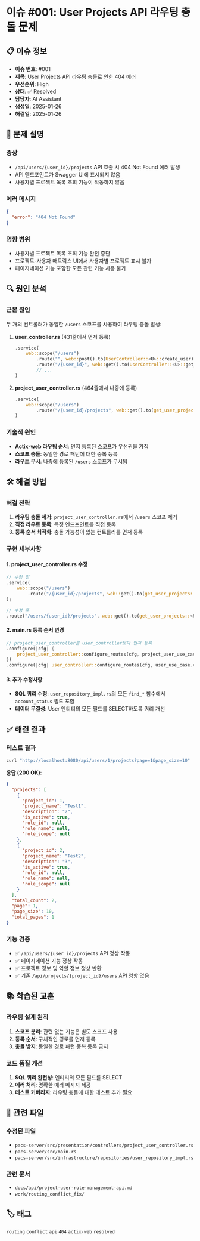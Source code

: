 # 이슈 #001: User Projects API 라우팅 충돌 문제

## 📋 이슈 정보

- **이슈 번호**: #001
- **제목**: User Projects API 라우팅 충돌로 인한 404 에러
- **우선순위**: High
- **상태**: ✅ Resolved
- **담당자**: AI Assistant
- **생성일**: 2025-01-26
- **해결일**: 2025-01-26

## 🐛 문제 설명

### 증상
- `/api/users/{user_id}/projects` API 호출 시 404 Not Found 에러 발생
- API 엔드포인트가 Swagger UI에 표시되지 않음
- 사용자별 프로젝트 목록 조회 기능이 작동하지 않음

### 에러 메시지
```json
{
  "error": "404 Not Found"
}
```

### 영향 범위
- 사용자별 프로젝트 목록 조회 기능 완전 중단
- 프로젝트-사용자 매트릭스 UI에서 사용자별 프로젝트 표시 불가
- 페이지네이션 기능 포함한 모든 관련 기능 사용 불가

## 🔍 원인 분석

### 근본 원인
두 개의 컨트롤러가 동일한 `/users` 스코프를 사용하여 라우팅 충돌 발생:

1. **user_controller.rs** (431줄에서 먼저 등록)
   ```rust
   .service(
       web::scope("/users")
           .route("", web::post().to(UserController::<U>::create_user))
           .route("/{user_id}", web::get().to(UserController::<U>::get_user))
           // ...
   )
   ```

2. **project_user_controller.rs** (464줄에서 나중에 등록)
   ```rust
   .service(
       web::scope("/users")
           .route("/{user_id}/projects", web::get().to(get_user_projects::<P, U>))
   )
   ```

### 기술적 원인
- **Actix-web 라우팅 순서**: 먼저 등록된 스코프가 우선권을 가짐
- **스코프 충돌**: 동일한 경로 패턴에 대한 중복 등록
- **라우트 무시**: 나중에 등록된 `/users` 스코프가 무시됨

## 🛠️ 해결 방법

### 해결 전략
1. **라우팅 충돌 제거**: `project_user_controller.rs`에서 `/users` 스코프 제거
2. **직접 라우트 등록**: 특정 엔드포인트를 직접 등록
3. **등록 순서 최적화**: 충돌 가능성이 있는 컨트롤러를 먼저 등록

### 구현 세부사항

#### 1. project_user_controller.rs 수정
```rust
// 수정 전
.service(
    web::scope("/users")
        .route("/{user_id}/projects", web::get().to(get_user_projects::<P, U>))
);

// 수정 후
.route("/users/{user_id}/projects", web::get().to(get_user_projects::<P, U>));
```

#### 2. main.rs 등록 순서 변경
```rust
// project_user_controller를 user_controller보다 먼저 등록
.configure(|cfg| {
    project_user_controller::configure_routes(cfg, project_user_use_case.clone())
})
.configure(|cfg| user_controller::configure_routes(cfg, user_use_case.clone()))
```

#### 3. 추가 수정사항
- **SQL 쿼리 수정**: `user_repository_impl.rs`의 모든 `find_*` 함수에서 `account_status` 필드 포함
- **데이터 무결성**: User 엔티티의 모든 필드를 SELECT하도록 쿼리 개선

## ✅ 해결 결과

### 테스트 결과
```bash
curl "http://localhost:8080/api/users/1/projects?page=1&page_size=10"
```

**응답 (200 OK)**:
```json
{
  "projects": [
    {
      "project_id": 1,
      "project_name": "Test1",
      "description": "2",
      "is_active": true,
      "role_id": null,
      "role_name": null,
      "role_scope": null
    },
    {
      "project_id": 2,
      "project_name": "Test2",
      "description": "3",
      "is_active": true,
      "role_id": null,
      "role_name": null,
      "role_scope": null
    }
  ],
  "total_count": 2,
  "page": 1,
  "page_size": 10,
  "total_pages": 1
}
```

### 기능 검증
- ✅ `/api/users/{user_id}/projects` API 정상 작동
- ✅ 페이지네이션 기능 정상 작동
- ✅ 프로젝트 정보 및 역할 정보 정상 반환
- ✅ 기존 `/api/projects/{project_id}/users` API 영향 없음

## 📚 학습된 교훈

### 라우팅 설계 원칙
1. **스코프 분리**: 관련 없는 기능은 별도 스코프 사용
2. **등록 순서**: 구체적인 경로를 먼저 등록
3. **충돌 방지**: 동일한 경로 패턴 중복 등록 금지

### 코드 품질 개선
1. **SQL 쿼리 완전성**: 엔티티의 모든 필드를 SELECT
2. **에러 처리**: 명확한 에러 메시지 제공
3. **테스트 커버리지**: 라우팅 충돌에 대한 테스트 추가 필요

## 🔗 관련 파일

### 수정된 파일
- `pacs-server/src/presentation/controllers/project_user_controller.rs`
- `pacs-server/src/main.rs`
- `pacs-server/src/infrastructure/repositories/user_repository_impl.rs`

### 관련 문서
- `docs/api/project-user-role-management-api.md`
- `work/routing_conflict_fix/`

## 🏷️ 태그

`routing` `conflict` `api` `404` `actix-web` `resolved`
